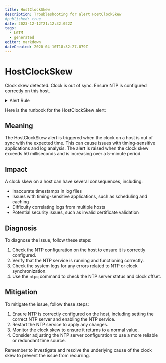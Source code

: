 ```yaml
---
title: HostClockSkew
description: Troubleshooting for alert HostClockSkew
#published: true
date: 2023-12-12T21:12:32.022Z
tags: 
  - LGTM
  - generated
editor: markdown
dateCreated: 2020-04-10T18:32:27.079Z
---
```


# HostClockSkew

Clock skew detected. Clock is out of sync. Ensure NTP is configured correctly on this host.

<details>
  <summary>Alert Rule</summary>

{{% rule "host-and-hardware/node-exporter.yml" "HostClockSkew" %}}

{{% comment %}}

```yaml
alert: HostClockSkew
expr: ((node_timex_offset_seconds > 0.05 and deriv(node_timex_offset_seconds[5m]) >= 0) or (node_timex_offset_seconds < -0.05 and deriv(node_timex_offset_seconds[5m]) <= 0)) * on(instance) group_left (nodename) node_uname_info{nodename=~".+"}
for: 10m
labels:
    severity: warning
annotations:
    summary: Host clock skew (instance {{ $labels.instance }})
    description: |-
        Clock skew detected. Clock is out of sync. Ensure NTP is configured correctly on this host.
          VALUE = {{ $value }}
          LABELS = {{ $labels }}
    runbook: https://github.com/srerun/prometheus-alerts/blob/main/content/runbooks/node-exporter/HostClockSkew.md

```

{{% /comment %}}

</details>


Here is the runbook for the HostClockSkew alert:

## Meaning

The HostClockSkew alert is triggered when the clock on a host is out of sync with the expected time. This can cause issues with timing-sensitive applications and log analysis. The alert is raised when the clock skew exceeds 50 milliseconds and is increasing over a 5-minute period.

## Impact

A clock skew on a host can have several consequences, including:

* Inaccurate timestamps in log files
* Issues with timing-sensitive applications, such as scheduling and caching
* Difficulty correlating logs from multiple hosts
* Potential security issues, such as invalid certificate validation

## Diagnosis

To diagnose the issue, follow these steps:

1. Check the NTP configuration on the host to ensure it is correctly configured.
2. Verify that the NTP service is running and functioning correctly.
3. Check the system logs for any errors related to NTP or clock synchronization.
4. Use the `ntpq` command to check the NTP server status and clock offset.

## Mitigation

To mitigate the issue, follow these steps:

1. Ensure NTP is correctly configured on the host, including setting the correct NTP server and enabling the NTP service.
2. Restart the NTP service to apply any changes.
3. Monitor the clock skew to ensure it returns to a normal value.
4. Consider adjusting the NTP server configuration to use a more reliable or redundant time source.

Remember to investigate and resolve the underlying cause of the clock skew to prevent the issue from recurring.